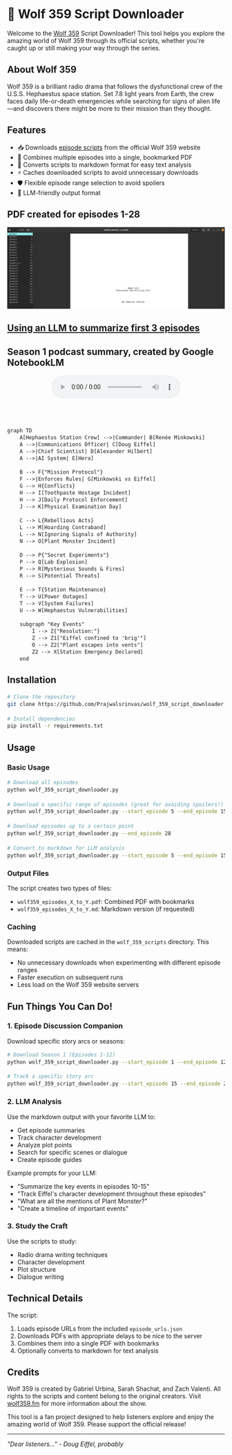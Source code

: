 # 🚀 Wolf 359 Script Downloader

Welcome to the [Wolf 359](https://wolf359.fm/) Script Downloader! This tool helps you explore the amazing world of Wolf 359 through its official scripts, whether you're caught up or still making your way through the series.

## About Wolf 359

Wolf 359 is a brilliant radio drama that follows the dysfunctional crew of the U.S.S. Hephaestus space station. Set 7.8 light years from Earth, the crew faces daily life-or-death emergencies while searching for signs of alien life—and discovers there might be more to their mission than they thought.

## Features

- 📥 Downloads [episode scripts](https://wolf359.fm/extras) from the official Wolf 359 website
- 🔖 Combines multiple episodes into a single, bookmarked PDF
- 📝 Converts scripts to markdown format for easy text analysis
- ⚡ Caches downloaded scripts to avoid unnecessary downloads
- 🛡️ Flexible episode range selection to avoid spoilers
- 🤖 LLM-friendly output format

## PDF created for episodes 1-28 
![example pdf](image.png)

## [Using an LLM to summarize first 3 episodes](https://chatgpt.com/share/6741abb5-a340-8003-bdab-77d2c4ae6956)

## Season 1 podcast summary, created by Google NotebookLM 
<center><audio controls src="NotebookLM_Season_1_AI_podcast.wav" title="Season 1 podcast summary, created by google NotebookLM"></audio></center>

<br><br>

```mermaid
graph TD
    A[Hephaestus Station Crew] -->|Commander| B[Renée Minkowski]
    A -->|Communications Officer| C[Doug Eiffel]
    A -->|Chief Scientist| D[Alexander Hilbert]
    A -->|AI System| E[Hera]

    B --> F{"Mission Protocol"}
    F -->|Enforces Rules| G[Minkowski vs Eiffel]
    G --> H{Conflicts}
    H --> I[Toothpaste Hostage Incident]
    H --> J[Daily Protocol Enforcement]
    J --> K[Physical Examination Day]

    C --> L{Rebellious Acts}
    L --> M[Hoarding Contraband]
    L --> N[Ignoring Signals of Authority]
    N --> O[Plant Monster Incident]
    
    D --> P{"Secret Experiments"}
    P --> Q[Lab Explosion]
    P --> R[Mysterious Sounds & Fires]
    R --> S[Potential Threats]

    E --> T{Station Maintenance}
    T --> U[Power Outages]
    T --> V[System Failures]
    U --> W[Hephaestus Vulnerabilities]

    subgraph "Key Events"
        I --> Z{"Resolution:"}
        Z --> Z1["Eiffel confined to 'brig'"]
        O --> Z2["Plant escapes into vents"]
        Z2 --> X[Station Emergency Declared]
    end

```

## Installation

```bash
# Clone the repository
git clone https://github.com/Prajwalsrinvas/wolf_359_script_downloader.git

# Install dependencies
pip install -r requirements.txt
```

## Usage

### Basic Usage

```bash
# Download all episodes
python wolf_359_script_downloader.py

# Download a specific range of episodes (great for avoiding spoilers!)
python wolf_359_script_downloader.py --start_episode 5 --end_episode 15

# Download episodes up to a certain point
python wolf_359_script_downloader.py --end_episode 28

# Convert to markdown for LLM analysis
python wolf_359_script_downloader.py --start_episode 5 --end_episode 15 --convert_markdown
```

### Output Files

The script creates two types of files:
- `wolf359_episodes_X_to_Y.pdf`: Combined PDF with bookmarks
- `wolf359_episodes_X_to_Y.md`: Markdown version (if requested)

### Caching

Downloaded scripts are cached in the `wolf_359_scripts` directory. This means:
- No unnecessary downloads when experimenting with different episode ranges
- Faster execution on subsequent runs
- Less load on the Wolf 359 website servers

## Fun Things You Can Do!

### 1. Episode Discussion Companion
Download specific story arcs or seasons:
```bash
# Download Season 1 (Episodes 1-12)
python wolf_359_script_downloader.py --start_episode 1 --end_episode 12 --convert_markdown

# Track a specific story arc
python wolf_359_script_downloader.py --start_episode 15 --end_episode 20 --convert_markdown
```

### 2. LLM Analysis
Use the markdown output with your favorite LLM to:
- Get episode summaries
- Track character development
- Analyze plot points
- Search for specific scenes or dialogue
- Create episode guides

Example prompts for your LLM:
- "Summarize the key events in episodes 10-15"
- "Track Eiffel's character development throughout these episodes"
- "What are all the mentions of Plant Monster?"
- "Create a timeline of important events"

### 3. Study the Craft
Use the scripts to study:
- Radio drama writing techniques
- Character development
- Plot structure
- Dialogue writing

## Technical Details

The script:
1. Loads episode URLs from the included `episode_urls.json`
2. Downloads PDFs with appropriate delays to be nice to the server
3. Combines them into a single PDF with bookmarks
4. Optionally converts to markdown for text analysis

## Credits

Wolf 359 is created by Gabriel Urbina, Sarah Shachat, and Zach Valenti. All rights to the scripts and content belong to the original creators. Visit [wolf359.fm](https://wolf359.fm) for more information about the show.

This tool is a fan project designed to help listeners explore and enjoy the amazing world of Wolf 359. Please support the official release!

---

*"Dear listeners..." - Doug Eiffel, probably*
